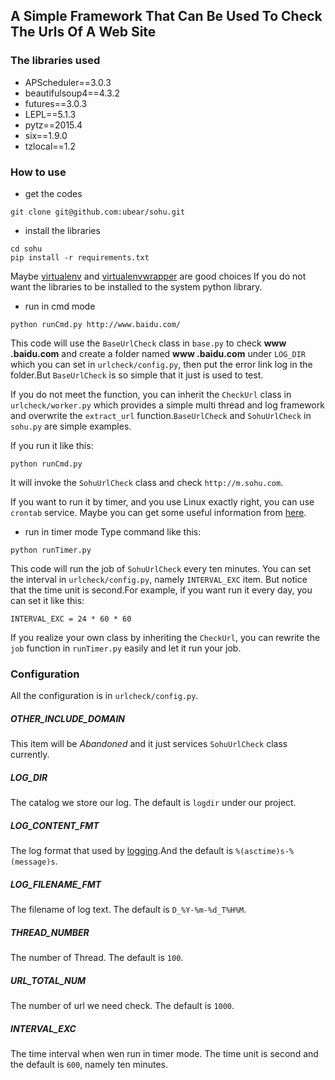 ## A Simple Framework That Can Be Used To Check The Urls Of A Web Site

### The libraries used
>
- APScheduler==3.0.3
- beautifulsoup4==4.3.2
- futures==3.0.3
- LEPL==5.1.3
- pytz==2015.4
- six==1.9.0
- tzlocal==1.2

### How to use
- get the codes
``` 
git clone git@github.com:ubear/sohu.git
```
- install the libraries
```
cd sohu
pip install -r requirements.txt
```
Maybe [virtualenv](https://virtualenv.pypa.io/en/latest/) and [virtualenvwrapper](https://virtualenvwrapper.readthedocs.org/en/latest/) are good choices If you do not want the libraries to be installed to the system python library.
- run in cmd mode
```
python runCmd.py http://www.baidu.com/
```
This code will use the `BaseUrlCheck` class in `base.py` to check **www
.baidu.com** and create a folder named **www
.baidu.com** under `LOG_DIR` which you can set in `urlcheck/config.py`, then put the error link log in the folder.But
 `BaseUrlCheck` is so simple that it just is used to test. 

If you do not meet the function, you can inherit the `CheckUrl` class in `urlcheck/worker.py` which provides a simple multi thread and log framework and overwrite the `extract_url` function.`BaseUrlCheck` and `SohuUrlCheck` in `sohu.py` are simple examples.

If you run it like this:
```
python runCmd.py
```
It will invoke the `SohuUrlCheck` class and check `http://m.sohu.com`.

If you want to run it by timer, and you use Linux exactly right, you can use `crontab` service. Maybe you can get some useful information from [here](http://www.adminschoice.com/crontab-quick-reference).

- run in timer mode
Type command like this:
```
python runTimer.py
```

This code will run the job of `SohuUrlCheck` every ten minutes. You can set the interval in `urlcheck/config.py`, namely  `INTERVAL_EXC` item. But notice that the time unit is second.For example, if you want run it every day, you can set it like this:
```
INTERVAL_EXC = 24 * 60 * 60
```

If you realize your own class by inheriting the `CheckUrl`, you can rewrite the `job` function in `runTimer.py` easily and let it run your job.

### Configuration
All the configuration is in `urlcheck/config.py`.

##### OTHER_INCLUDE_DOMAIN
This item will be *Abandoned* and it just services `SohuUrlCheck` class currently.

##### LOG_DIR
The catalog we store our log. The default is `logdir` under our project.

##### LOG_CONTENT_FMT
The log format that used by [logging](https://docs.python.org/2/library/logging.html).And the default is `%(asctime)s-%(message)s`.

##### LOG_FILENAME_FMT
The filename of log text. The default is `D_%Y-%m-%d_T%H%M`.

##### THREAD_NUMBER
The number of Thread. The default is `100`.

##### URL_TOTAL_NUM
The number of url we need check. The default is `1000`.

##### INTERVAL_EXC
The time interval when wen run in timer mode. The time unit is second and the default is `600`, namely ten minutes.
